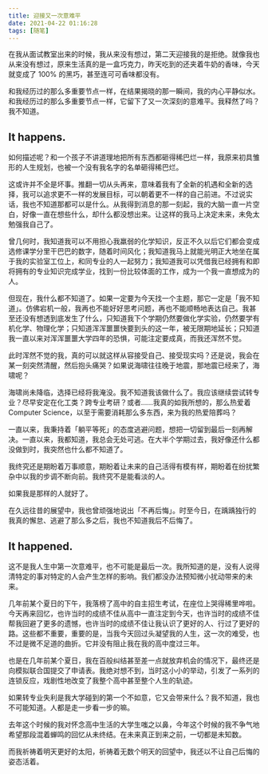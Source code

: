 ```yaml
---
title: 迎接又一次意难平
date: 2021-04-22 01:16:28
tags: [随笔]
---
```


在我从面试教室出来的时候，我从来没有想过，第二天迎接我的是拒绝。就像我也从来没有想过，原来生活真的是一盒巧克力，昨天吃到的还夹着牛奶的香味，今天就变成了 100% 的黑巧，甚至连可可香味都没有。

和我经历过的那么多重要节点一样，在结果揭晓的那一瞬间，我的内心平静似水。和我经历过的那么多重要节点一样，它留下了又一次深刻的意难平。我释然了吗？我不知道。

<!-- more -->

## It happens.

如何描述呢？和一个孩子不讲道理地把所有东西都砸得稀巴烂一样，我原来初具雏形的人生规划，也被一个没有我名字的名单砸得稀巴烂。

这或许并不全是坏事。推翻一切从头再来，意味着我有了全新的机遇和全新的选择，我可以追求更不一样的发展目标，可以朝着更不一样的自己前进。不过说实话，我也不知道那都可以是什么。从我得到消息的那一刻起，我的大脑一直一片空白，好像一直在想些什么，却什么都没想出来。让这样的我马上决定未来，未免太勉强我自己了。

曾几何时，我知道我可以不用担心我羸弱的化学知识，反正不久以后它们都会变成选修课学分里干巴巴的数字，随着时间风化；我知道我马上就能光明正大地坐在属于我的实验室工位上，和同专业的人一起努力；我知道我可以凭借我已经拥有和即将拥有的专业知识完成学业，找到一份比较体面的工作，成为一个我一直想成为的人。

但现在，我什么都不知道了。如果一定要为今天找一个主题，那它一定是「我不知道」。仿佛宕机一般，我再也不能好好思考问题，再也不能顺畅地表达自己。我甚至还没有想透到底发生了什么，只知道我下个学期仍然要做化学实验，仍然要学有机化学、物理化学；只知道浑浑噩噩快要到头的这一年，被无限期地延长；只知道我一直以来对浑浑噩噩大学四年的恐惧，可能注定要成真，而我还浑然不觉。

此时浑然不觉的我，真的可以就这样从容接受自己、接受现实吗？还是说，我会在某一刻突然清醒，然后抱头痛哭？如果说海啸往往晚于地震，那地震已经来了，海啸呢？

海啸尚未降临，选择已经将我淹没。我不知道我该做什么了。我应该继续尝试转专业？尽早安定在化工类？跨专业考研？或者……我真的如我所想的，那么热爱着 Computer Science，以至于需要消耗那么多东西，来为我的热爱陪葬吗？

一直以来，我秉持着「躺平等死」的态度逃避问题，想把一切留到最后一刻再解决。一直以来，我都知道，我总会无处可逃。在大半个学期过去，我好像还什么都没做到时，我突然也什么都不知道了。

我终究还是期盼着万事顺意，期盼着让未来的自己活得有模有样，期盼着在纷扰繁杂中以我的步调不断向前。我终究不是能看淡的人。

如果我是那样的人就好了。

在久远往昔的展望中，我也曾顽强地说出「不再后悔」。时至今日，在踽踽独行的我真的懈怠、逃避了那么多之后，我也不知道我后不后悔了。

## It happened.

这不是我人生中第一次意难平，也不可能是最后一次。我所知道的是，没有人说得清特定的事对特定的人会产生怎样的影响。我们都没办法预知微小扰动带来的未来。

几年前某个夏日的下午，我落榜了高中的自主招生考试，在座位上哭得稀里哗啦。今天再来回忆，也许当时的成绩不佳从高中一直注定到今天，也许当时的成绩不佳帮我回避了更多的遗憾，也许当时的成绩不佳让我认识了更好的人、行过了更好的路。这些都不重要，重要的是，当我今天回过头凝望我的人生，这一次的难受，也不过是微不足道的曲折。它并没有阻止我在我的高中度过三年。

也是在几年前某个夏日，我在百般纠结甚至差一点就放弃机会的情况下，最终还是向模拟联合国提交了申请表。我绝对想不到，当时这小小的举动，引发了一系列的连锁反应，戏剧性地改变了我整个高中甚至整个人生的轨迹。

如果转专业失利是我大学碰到的第一个不如意，它又会带来什么？我不知道，我也不可能知道。人都是走一步看一步的嘛。

去年这个时候的我对怀念高中生活的大学生嗤之以鼻，今年这个时候的我不争气地希望那段混着蝉鸣的回忆从未终结。在未来真正到来之前，一切都是未知数。

而我祈祷着明天更好的太阳，祈祷着无数个明天的回望中，我还以不让自己后悔的姿态活着。